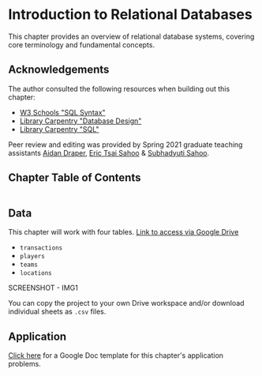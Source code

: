 # Introduction to Relational Databases

This chapter provides an overview of relational database systems, covering core terminology and fundamental concepts.

## Acknowledgements

The author consulted the following resources when building out this chapter:
- [W3 Schools "SQL Syntax"](https://www.w3schools.com/sql/sql_syntax.asp)
- [Library Carpentry "Database Design"](https://librarycarpentry.org/lc-sql/08-database-design/index.html)
- [Library Carpentry "SQL"](https://librarycarpentry.org/lc-sql/)

Peer review and editing was provided by Spring 2021 graduate teaching assistants [Aidan Draper](https://github.com/adraper2), [Eric Tsai Sahoo](https://github.com/milktea292) & [Subhadyuti Sahoo](https://github.com/SDSAHOO703).

## Chapter Table of Contents

```{tableofcontents}
```

## Data

This chapter will work with four tables. [Link to access via Google Drive](https://docs.google.com/spreadsheets/d/1x40S3DSv5EzwPqma7ivsZIk92fre0Uj1IWhuozYO4pM/edit?usp=sharing)
- `transactions`
- `players`
- `teams`
- `locations`

SCREENSHOT - IMG1

You can copy the project to your own Drive workspace and/or download individual sheets as `.csv` files.

## Application

[Click here](https://docs.google.com/document/d/19MKZm6q_taSeLN1Rz4R_B6y4aQ9fSVnERBKdy3J01Rw/copy) for a Google Doc template for this chapter's application problems.